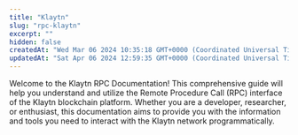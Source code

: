 ```yaml
---
title: "Klaytn"
slug: "rpc-klaytn"
excerpt: ""
hidden: false
createdAt: "Wed Mar 06 2024 10:35:18 GMT+0000 (Coordinated Universal Time)"
updatedAt: "Sat Apr 06 2024 12:59:35 GMT+0000 (Coordinated Universal Time)"
---
```

Welcome to the Klaytn RPC Documentation! This comprehensive guide will help you understand and utilize the Remote Procedure Call (RPC) interface of the Klaytn blockchain platform. Whether you are a developer, researcher, or enthusiast, this documentation aims to provide you with the information and tools you need to interact with the Klaytn network programmatically.

